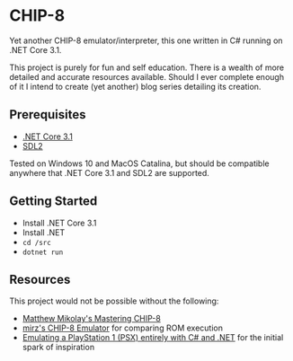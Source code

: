 # CHIP-8

Yet another CHIP-8 emulator/interpreter, this one written in C# running on .NET Core 3.1.

This project is purely for fun and self education. There is a wealth of more detailed and accurate resources available. Should I ever complete enough of it I intend to create (yet another) blog series detailing its creation.

## Prerequisites

* [.NET Core 3.1](https://dotnet.microsoft.com/download/dotnet-core/3.1)
* [SDL2](https://www.libsdl.org/download-2.0.php)

Tested on Windows 10 and MacOS Catalina, but should be compatible anywhere that .NET Core 3.1 and SDL2 are supported.

## Getting Started

* Install .NET Core 3.1
* Install .NET 
* `cd /src`
* `dotnet run`

## Resources

This project would not be possible without the following:

* [Matthew Mikolay's Mastering CHIP-8](http://mattmik.com/files/chip8/mastering/chip8.html)
* [mirz's CHIP-8 Emulator](http://mir3z.github.io/chip8-emu/) for comparing ROM execution
* [Emulating a PlayStation 1 (PSX) entirely with C# and .NET](https://www.hanselman.com/blog/EmulatingAPlayStation1PSXEntirelyWithCAndNET.aspx) for the initial spark of inspiration